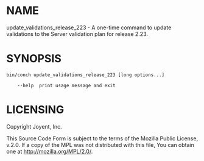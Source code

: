 # NAME

update\_validations\_release\_223 - A one-time command to update validations to the Server validation plan for release 2.23.

# SYNOPSIS

```
bin/conch update_validations_release_223 [long options...]

    --help  print usage message and exit
```

# LICENSING

Copyright Joyent, Inc.

This Source Code Form is subject to the terms of the Mozilla Public License,
v.2.0. If a copy of the MPL was not distributed with this file, You can obtain
one at http://mozilla.org/MPL/2.0/.
